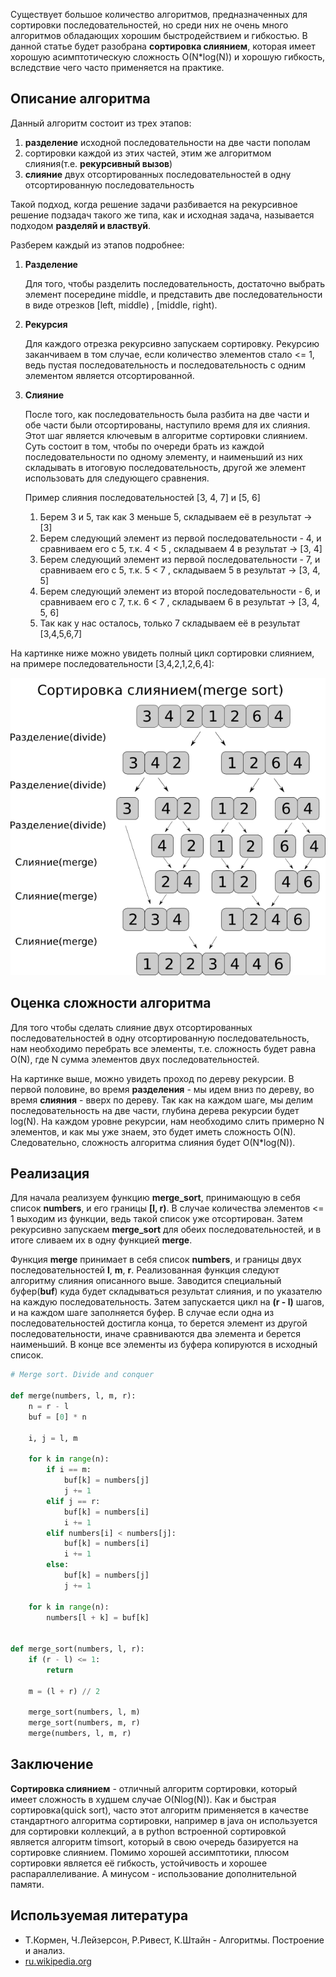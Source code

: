 Существует большое количество алгоритмов, предназначенных для сортировки последовательностей, но среди них не очень много алгоритмов обладающих хорошим быстродействием и гибкостью. В данной статье будет разобрана **сортировка слиянием**, которая имеет хорошую асимптотическую сложность O(N*log(N)) и хорошую гибкость, вследствие чего часто применяется на практике. 

## Описание алгоритма

Данный алгоритм состоит из трех этапов:

1) **разделение** исходной последовательности на две части пополам
2) сортировки каждой из этих частей, этим же алгоритмом слияния(т.е. **рекурсивный вызов**)
3) **слияние** двух отсортированных последовательностей в одну отсортированную последовательность

Такой подход, когда решение задачи разбивается на рекурсивное решение подзадач такого же типа, как и исходная задача, называется подходом **разделяй и властвуй**. 

Разберем каждый из этапов подробнее:

1. **Разделение**

    Для того, чтобы разделить последовательность, достаточно выбрать элемент посередине middle, и представить две последовательности в виде отрезков [left, middle) , [middle, right).


2. **Рекурсия**

    Для каждого отрезка рекурсивно запускаем сортировку. Рекурсию заканчиваем в том случае, если количество элементов стало <= 1, ведь пустая последовательность и последовательность с одним элементом является отсортированной.


3. **Слияние**

    После того, как последовательность была разбита на две части и обе части были отсортированы, наступило время для их слияния. Этот шаг является ключевым в алгоритме сортировки слиянием. Суть состоит в том, чтобы по очереди брать из каждой последовательности по одному элементу, и наименьший из них складывать в итоговую последовательность,  другой же элемент использовать для следующего сравнения.

    Пример слияния последовательностей [3, 4, 7] и  [5, 6]
    1. Берем 3 и 5, так как 3 меньше 5, складываем её в результат -> [3]
    2. Берем следующий элемент из первой последовательности - 4, и сравниваем его с 5, т.к. 4 < 5 , складываем 4 в результат -> [3, 4]
    3. Берем следующий элемент из первой последовательности - 7, и сравниваем его с 5, т.к. 5 < 7 , складываем 5 в результат -> [3, 4, 5]
    4. Берем следующий элемент из второй последовательности - 6, и сравниваем его с 7, т.к. 6 < 7 , складываем 6 в результат -> [3, 4, 5, 6]
    5. Так как у нас осталось, только 7 складываем её в результат [3,4,5,6,7]

На картинке ниже можно увидеть полный цикл сортировки слиянием, на примере последовательности [3,4,2,1,2,6,4]:

 <p style="text-align: center">
<img src="https://raw.githubusercontent.com/zhas/articles/master/images/merge_sort.png">
</p>

## Оценка сложности алгоритма

Для того чтобы сделать слияние двух отсортированных последовательностей в одну отсортированную последовательность, нам необходимо перебрать все элементы, т.е. сложность будет равна O(N), где N сумма элементов двух последовательностей.

На картинке выше, можно увидеть проход по дереву рекурсии. В первой половине, во время **разделения** - мы идем вниз по дереву, во время **слияния** - вверх по дереву. Так как на каждом шаге, мы делим последовательность на две части, глубина дерева рекурсии будет log(N). На каждом уровне рекурсии, нам необходимо слить примерно N элементов, и как мы уже знаем, это будет иметь сложность O(N). Следовательно, сложность алгоритма слияния будет O(N*log(N)).

## Реализация 
Для начала реализуем функцию **merge_sort**, принимающую в себя список **numbers**, и его границы **[l, r)**. В случае количества элементов <= 1 выходим из функции, ведь такой список уже отсортирован. Затем рекурсивно запускаем **merge_sort** для обеих последовательностей, и в итоге сливаем их в одну функцией **merge**. 

Функция **merge** принимает в себя список **numbers**, и границы двух последовательностей **l**, **m**, **r**. Реализованная функция следуют алгоритму слияния описанного выше. Заводится специальный буфер(**buf**) куда будет складываться результат слияния, и по указателю на каждую последовательность. Затем запускается цикл на **(r - l)** шагов, и на каждом шаге заполняется буфер. В случае если одна из последовательностей достигла конца, то берется элемент из другой последовательности, иначе сравниваются два элемента и берется наименьший. В конце все элементы из буфера копируются в исходный список.

```python
# Merge sort. Divide and conquer

def merge(numbers, l, m, r):
    n = r - l
    buf = [0] * n

    i, j = l, m

    for k in range(n):
        if i == m:
            buf[k] = numbers[j]
            j += 1
        elif j == r:
            buf[k] = numbers[i]
            i += 1
        elif numbers[i] < numbers[j]:
            buf[k] = numbers[i]
            i += 1
        else:
            buf[k] = numbers[j]
            j += 1

    for k in range(n):
        numbers[l + k] = buf[k]


def merge_sort(numbers, l, r):
    if (r - l) <= 1:
        return

    m = (l + r) // 2

    merge_sort(numbers, l, m)
    merge_sort(numbers, m, r)
    merge(numbers, l, m, r)
```

## Заключение

**Сортировка слиянием** - отличный алгоритм сортировки, который имеет сложность в худшем случае O(Nlog(N)). Как и быстрая сортировка(quick sort), часто этот алгоритм применяется в качестве стандартного алгоритма сортировки, например в java он используется для сортировки коллекций, а в python встроенной сортировкой является алгоритм timsort, который в свою очередь базируется на сортировке слиянием. Помимо хорошей ассимптотики, плюсом сортировки является её гибкость, устойчивость и хорошее распараллеливание. А минусом - использование дополнительной памяти.


## Используемая литература
* Т.Кормен, Ч.Лейзерсон, Р.Ривест, К.Штайн - Алгоритмы. Построение и анализ.
* [ru.wikipedia.org](https://ru.wikipedia.org/wiki/%D0%A1%D0%BE%D1%80%D1%82%D0%B8%D1%80%D0%BE%D0%B2%D0%BA%D0%B0_%D1%81%D0%BB%D0%B8%D1%8F%D0%BD%D0%B8%D0%B5%D0%BC)